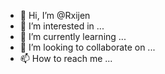 - 👋 Hi, I’m @Rxijen
- 👀 I’m interested in ...
- 🌱 I’m currently learning ...
- 💞️ I’m looking to collaborate on ...
- 📫 How to reach me ...

<!---
Rxijen/Rxijen is a ✨ special ✨ repository because its `README.md` (this file) appears on your GitHub profile.
You can click the Preview link to take a look at your changes.
--->
